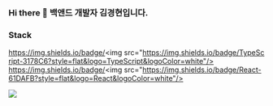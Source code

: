 ### Hi there 👋 백앤드 개발자 김경현입니다.


### Stack

https://img.shields.io/badge/<img src="https://img.shields.io/badge/TypeScript-3178C6?style=flat&logo=TypeScript&logoColor=white"/>
https://img.shields.io/badge/<img src="https://img.shields.io/badge/React-61DAFB?style=flat&logo=React&logoColor=white"/>

<img src="https://img.shields.io/badge/Android-3DDC84?style=flat-square&logo=Android&logoColor=white"/>

